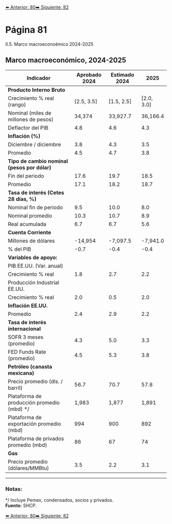[⬅️ Anterior: 80](./80.md)[➡️ Siguiente: 82](./82.md)

# Página 81


II.5. Marco macroeconoémico 2024-2025

## Marco macroeconómico, 2024-2025

| **Indicador**                                | **Aprobado 2024** | **Estimado 2024** | **2025**      |
|----------------------------------------------|--------------------|-------------------|---------------|
| **Producto Interno Bruto**                   |                    |                   |               |
| Crecimiento % real (rango)                   | [2.5, 3.5]         | [1.5, 2.5]        | [2.0, 3.0]    |
| Nominal (miles de millones de pesos)         | 34,374             | 33,927.7          | 36,166.4      |
| Deflactor del PIB                            | 4.8                | 4.6               | 4.3           |
| **Inflación (%)**                            |                    |                   |               |
| Diciembre / diciembre                        | 3.8                | 4.3               | 3.5           |
| Promedio                                     | 4.5                | 4.7               | 3.8           |
| **Tipo de cambio nominal (pesos por dólar)** |                    |                   |               |
| Fin del periodo                              | 17.6               | 19.7              | 18.5          |
| Promedio                                     | 17.1               | 18.2              | 18.7          |
| **Tasa de interés (Cetes 28 días, %)**       |                    |                   |               |
| Nominal fin de periodo                       | 9.5                | 10.0              | 8.0           |
| Nominal promedio                             | 10.3               | 10.7              | 8.9           |
| Real acumulada                               | 6.7                | 6.7               | 5.6           |
| **Cuenta Corriente**                         |                    |                   |               |
| Millones de dólares                          | -14,954            | -7,097.5          | -7,941.0      |
| % del PIB                                    | -0.7               | -0.4              | -0.4          |
| **Variables de apoyo:**                      |                    |                   |               |
| PIB EE.UU. (Var. anual)                      |                    |                   |               |
| Crecimiento % real                           | 1.8                | 2.7               | 2.2           |
| Producción Industrial EE.UU.                 |                    |                   |               |
| Crecimiento % real                           | 2.0                | 0.5               | 2.0           |
| **Inflación EE.UU.**                         |                    |                   |               |
| Promedio                                     | 2.4                | 2.9               | 2.2           |
| **Tasa de interés internacional**            |                    |                   |               |
| SOFR 3 meses (promedio)                      | 4.3                | 5.0               | 3.3           |
| FED Funds Rate (promedio)                    | 4.5                | 5.3               | 3.8           |
| **Petróleo (canasta mexicana)**              |                    |                   |               |
| Precio promedio (dls. / barril)              | 56.7               | 70.7              | 57.8          |
| Plataforma de producción promedio (mbd) */  | 1,983              | 1,877             | 1,891         |
| Plataforma de exportación promedio (mbd)    | 994                | 900               | 892           |
| Plataforma de privados promedio (mbd)       | 86                 | 67                | 74            |
| **Gas**                                      |                    |                   |               |
| Precio promedio (dólares/MMBtu)             | 3.5                | 2.2               | 3.1           |

---

### Notas:
*/ Incluye Pemex, condensados, socios y privados.  
**Fuente:** SHCP.


[⬅️ Anterior: 80](./80.md)[➡️ Siguiente: 82](./82.md)